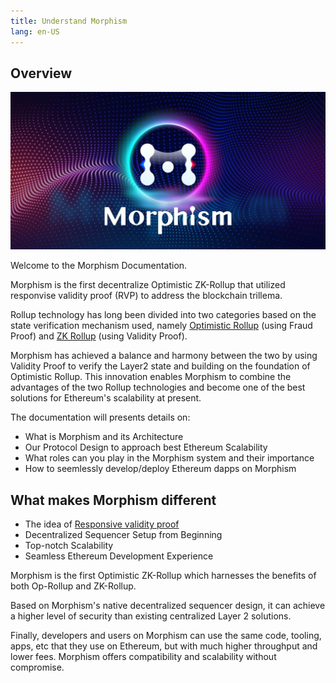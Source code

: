 ```yaml
---
title: Understand Morphism
lang: en-US
---
```


## Overview

![overviewPic](../../\assets\docs\protocol\overview.png)


Welcome to the Morphism Documentation.

Morphism is the first decentralize Optimistic ZK-Rollup that utilized responvise validity proof (RVP) to address the blockchain trillema.

Rollup technology has long been divided into two categories based on the state verification mechanism used, namely [Optimistic Rollup](https://ethereum.org/en/developers/docs/scaling/optimistic-rollups/) (using Fraud Proof) and [ZK Rollup](https://ethereum.org/en/developers/docs/scaling/zk-rollups/) (using Validity Proof). 

Morphism has achieved a balance and harmony between the two by using Validity Proof to verify the Layer2 state and building on the foundation of Optimistic Rollup. This innovation enables Morphism to combine the advantages of the two Rollup technologies and become one of the best solutions for Ethereum's scalability at present.

The documentation will presents details on:
- What is Morphism and its Architecture
- Our Protocol Design to approach best Ethereum Scalability
- What roles can you play in the Morphism system and their importance
- How to seemlessly develop/deploy Ethereum dapps on Morphism

## What makes Morphism different

- The idea of [Responsive validity proof](https://medium.com/@Morphism_EN/responsive-validity-proof-optimistic-zk-rollup-7838fe87dbcc) 
- Decentralized Sequencer Setup from Beginning
- Top-notch Scalability
- Seamless Ethereum Development Experience

Morphism is the first Optimistic ZK-Rollup which harnesses the benefits of both Op-Rollup and ZK-Rollup. 

Based on Morphism's native decentralized sequencer design, it can achieve a higher level of security than existing centralized Layer 2 solutions. 

Finally, developers and users on Morphism can use the same code, tooling, apps, etc that they use on Ethereum, but with much higher throughput and lower fees. Morphism offers compatibility and scalability without compromise.